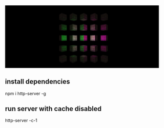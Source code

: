 
![In development](https://github.com/CccrizzZ/3JS/blob/master/screen.png)

## install dependencies
npm i http-server -g

## run server with cache disabled
http-server -c-1
